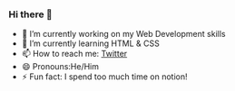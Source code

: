 ### Hi there 👋

- 🔭 I’m currently working on my Web Development skills
- 🌱 I’m currently learning HTML & CSS
- 📫 How to reach me: [Twitter](https://twitter.com/_rohiththalla_)
- 😄 Pronouns:He/Him
- ⚡ Fun fact: I spend too much time on notion! 

